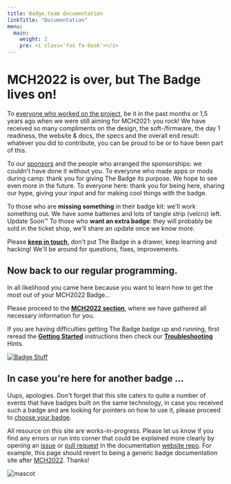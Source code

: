 ```yaml
---
title: Badge.team documentation
linkTitle: "Documentation"
menu:
  main:
    weight: 2
    pre: <i class='fas fa-book'></i>
---
```


# MCH2022 is over, but The Badge lives on!

To [everyone who worked on the project](/team/), be it in
the past months or 1,5 years ago when we were still aiming for MCH2021: you
rock! We have received so many compliments on the design, the soft-/firmware,
the day 1 readiness, the website & docs, the specs and the overall end result:
whatever you did to contribute, you can be proud to be or to have been part of
this.  

To our [sponsors](https://github.com/badgeteam/mch2022-sponsors-slideshow) and
the people who arranged the sponsorships: we couldn't have done it without you.
To everyone who made apps or mods during camp: thank you for giving The Badge
its purpose. We hope to see even more in the future.  To everyone here: thank
you for being here, sharing our hype, giving your input and for making cool
things with the badge.

To those who are **missing something** in their badge kit: we'll work something
out. We have some batteries and lots of tangle strip (velcro) left. Update
Soon™ To those who **want an extra badge**: they will probably be sold in the
ticket shop, we'll share an update once we know more.

Please [**keep in touch**](/docs/badges/mch2022/support/), don't put The Badge
in a drawer, keep learning and hacking! We'll be around for questions, fixes,
improvements.

## Now back to our regular programming.
In all likelihood you came here because you want to learn how to get the most
out of your MCH2022 Badge...

Please proceed to the [**MCH2022 section**](badges/mch2022/), where we have
gathered all necessary information for you.

If you are having difficulties getting The Badge badge up and running, first
reread the [**Getting Started**](badges/mch2022/getting-started) instructions
then check our
[**Troubleshooting**](badges/mch2022/support/troubleshooting_faq) Hints. 

[![Badge Stuff](badges/mch2022/getting-started/pack.jpg)](badges/mch2022)


## In case you're here for another badge ...  

Uups, apologies. Don't forget that this site caters to quite a number of events
that have badges built on the same technology, in case you received such a
badge and are looking for pointers on how to use it, please proceed to [choose
your badge](badges).

All resource on this site are works-in-progress. Please let us know if you find
any errors or run into corner that could be explained more clearly by opening
an [issue](https://github.com/badgeteam/website/issues) or [pull
request](https://github.com/badgeteam/website/pulls) in the documentation
[website repo](https://github.com/badgeteam/website/). For example, this page
should revert to being a generic badge documentation site after
[MCH2022](https://wiki.mch2022.org/Main_Page).  Thanks!



![mascot](mascot.png)

